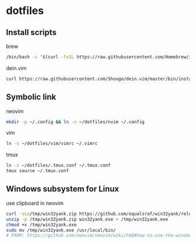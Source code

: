 # dotfiles

## Install scripts
brew
```sh
/bin/bash -c "$(curl -fsSL https://raw.githubusercontent.com/Homebrew/install/HEAD/install.sh)"
```

dein.vim
```sh
curl https://raw.githubusercontent.com/Shougo/dein.vim/master/bin/installer.sh | bash -s -- ~/.cache/dein
```

## Symbolic link
neovim
```sh
mkdir -p ~/.config && ln -s ~/dotfiles/nvim ~/.config
```

vim
```sh
ln -s ~/dotfiles/vim/vimrc ~/.vimrc
```

tmux
```sh
ln -s ~/dotfiles/.tmux.conf ~/.tmux.conf
tmux source ~/.tmux.conf
```

## Windows subsystem for Linux
use clipboard in neovim
```sh
curl -sLo/tmp/win32yank.zip https://github.com/equalsraf/win32yank/releases/download/v0.0.4/win32yank-x64.zip
unzip -p /tmp/win32yank.zip win32yank.exe > /tmp/win32yank.exe
chmod +x /tmp/win32yank.exe
sudo mv /tmp/win32yank.exe /usr/local/bin/
# FROM: https://github.com/neovim/neovim/wiki/FAQ#how-to-use-the-windows-clipboard-from-wsl
```
